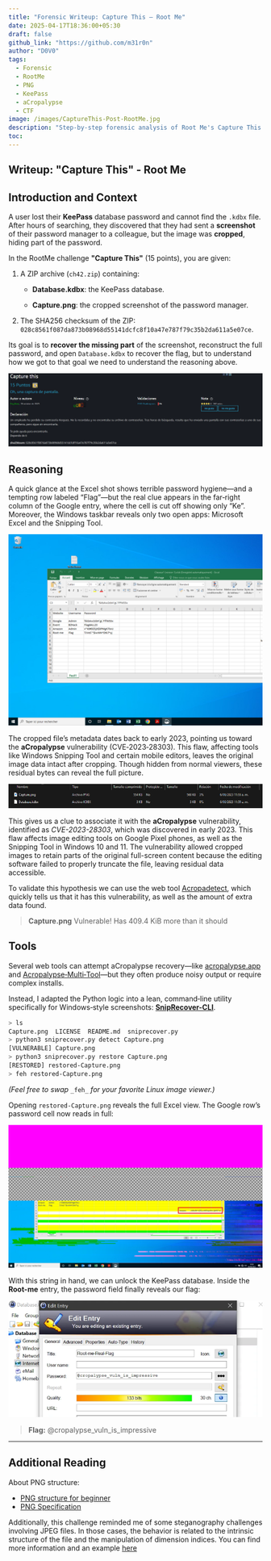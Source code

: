 ```yaml
---
title: "Forensic Writeup: Capture This – Root Me"
date: 2025-04-17T18:36:00+05:30
draft: false
github_link: "https://github.com/m31r0n"
author: "D0V0"
tags:
  - Forensic
  - RootMe
  - PNG
  - KeePass
  - aCropalypse
  - CTF
image: /images/CaptureThis-Post-RootMe.jpg
description: "Step-by-step forensic analysis of Root Me's Capture This CTF challenge exploiting the aCropalypse vulnerability to recover a KeePass master password."
toc:
---
```


## Writeup: "Capture This" - Root Me

## Introduction and Context

A user lost their **KeePass** database password and cannot find the `.kdbx` file. After hours of searching, they discovered that they had sent a **screenshot** of their password manager to a colleague, but the image was **cropped**, hiding part of the password.

In the RootMe challenge **"Capture This"** (15 points), you are given:

1. A ZIP archive (`ch42.zip`) containing:
    
    - **Database.kdbx**: the KeePass database.
        
    - **Capture.png**: the cropped screenshot of the password manager.
        
2. The SHA256 checksum of the ZIP: `028c8561f087da873b08968d55141dcfc8f10a47e787f79c35b2da611a5e07ce`.
    

Its goal is to **recover the missing part** of the screenshot, reconstruct the full password, and open `Database.kdbx` to recover the flag, but to understand how we got to that goal we need to understand the reasoning above.

![Details-Chall](/images/Blog/Capture-This-Rootme.png)

## Reasoning

A quick glance at the Excel shot shows terrible password hygiene—and a tempting row labeled “Flag”—but the real clue appears in the far‑right column of the Google entry, where the cell is cut off showing only “Ke”.  
Moreover, the Windows taskbar reveals only two open apps: Microsoft Excel and the Snipping Tool.

![Image-Chall](/images/Blog/File1-CaptureThis-Chall.png)

The cropped file’s metadata dates back to early 2023, pointing us toward the **aCropalypse** vulnerability (CVE‑2023‑28303). This flaw, affecting tools like Windows Snipping Tool and certain mobile editors, leaves the original image data intact after cropping. Though hidden from normal viewers, these residual bytes can reveal the full picture.

![Time](/images/Blog/Fecha-CaptureThis-RootMe.png)

This gives us a clue to associate it with the **aCropalypse** vulnerability, identified as _CVE-2023-28303_, which was discovered in early 2023. This flaw affects image editing tools on Google Pixel phones, as well as the Snipping Tool in Windows 10 and 11. The vulnerability allowed cropped images to retain parts of the original full-screen content because the editing software failed to properly truncate the file, leaving residual data accessible.

To validate this hypothesis we can use the web tool [Acropadetect](https://lordofpipes.github.io/acropadetect/), which quickly tells us that it has this vulnerability, as well as the amount of extra data found.

> **Capture.png** Vulnerable! Has 409.4 KiB more than it should


## Tools

Several web tools can attempt aCropalypse recovery—like [acropalypse.app](https://acropalypse.app/) and [Acropalypse‑Multi‑Tool](https://github.com/frankthetank-music/Acropalypse-Multi-Tool)—but they often produce noisy output or require complex installs.

Instead, I adapted the Python logic into a lean, command‑line utility specifically for Windows‑style screenshots: [**SnipRecover-CLI**](https://github.com/m31r0n/SnipRecover-CLI). 

```bash
> ls
Capture.png  LICENSE  README.md  sniprecover.py
> python3 sniprecover.py detect Capture.png
[VULNERABLE] Capture.png
> python3 sniprecover.py restore Capture.png
[RESTORED] restored-Capture.png
> feh restored-Capture.png
```
_(Feel free to swap_ `_feh_` _for your favorite Linux image viewer.)_

Opening `restored-Capture.png` reveals the full Excel view. The Google row’s password cell now reads in full:

![Restored](/images/Blog/Restore-CaptureThis-RootMe.png)

With this string in hand, we can unlock the KeePass database. Inside the **Root-me** entry, the password field finally reveals our flag:

![Restored](/images/Blog/KeePass-CaptureThis-Flag.png)

> **Flag:** @cropalypse_vuln_is_impressive

---
## Additional Reading

About PNG structure:
- [PNG structure for beginner](https://medium.com/@0xwan/png-structure-for-beginner-8363ce2a9f73)
- [PNG Specification](https://www.w3.org/TR/png/)

Additionally, this challenge reminded me of some steganography challenges involving JPEG files. In those cases, the behavior is related to the intrinsic structure of the file and the manipulation of dimension indices. You can find more information and an example [here](https://cyberhacktics.com/hiding-information-by-changing-an-images-height/)